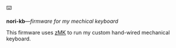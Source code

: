 ⌨️

**nori-kb**_—firmware for my mechical keyboard_

This firmware uses [zMK](https://zmkfirmware.dev) to run my custom hand-wired mechanical keyboard.

